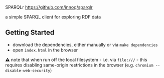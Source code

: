 SPARQLr
https://github.com/innoq/sparqlr

a simple SPARQL client for exploring RDF data


Getting Started
---------------

* download the dependencies, either manually or via `make dependencies`
* open `index.html` in the browser

⚠ note that when run off the local filesystem - i.e. via `file:///` - this
requires disabling same-origin restrictions in the browser (e.g.
`chromium --disable-web-security`)

